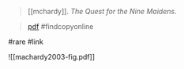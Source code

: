 > [[mchardy]]. *The Quest for the Nine Maidens*. 

> [pdf](a/machardy2003.pdf)
> #findcopyonline 

#rare 
#link

![[machardy2003-fig.pdf]]